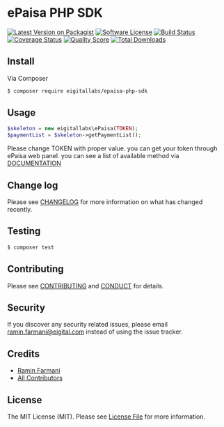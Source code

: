 # ePaisa PHP SDK

[![Latest Version on Packagist][ico-version]][link-packagist]
[![Software License][ico-license]](LICENSE.md)
[![Build Status][ico-travis]][link-travis]
[![Coverage Status][ico-scrutinizer]][link-scrutinizer]
[![Quality Score][ico-code-quality]][link-code-quality]
[![Total Downloads][ico-downloads]][link-downloads]

## Install

Via Composer

``` bash
$ composer require eigitallabs/epaisa-php-sdk
```

## Usage

``` php
$skeleton = new eigitallabs\ePaisa(TOKEN);
$paymentList = $skeleton->getPaymentList();
```
Please change TOKEN with proper value. you can get your token through ePaisa web panel.
you can see a list of available method via [DOCUMENTATION](DOCUMENTATION.md)
## Change log

Please see [CHANGELOG](CHANGELOG.md) for more information on what has changed recently.

## Testing

``` bash
$ composer test
```

## Contributing

Please see [CONTRIBUTING](CONTRIBUTING.md) and [CONDUCT](CONDUCT.md) for details.

## Security

If you discover any security related issues, please email ramin.farmani@eigital.com instead of using the issue tracker.

## Credits

- [Ramin Farmani][link-author]
- [All Contributors][link-contributors]

## License

The MIT License (MIT). Please see [License File](LICENSE.md) for more information.

[ico-version]: https://img.shields.io/packagist/v/eigitallabs/epaisa-php-sdk.svg?style=flat-square
[ico-license]: https://img.shields.io/badge/license-MIT-brightgreen.svg?style=flat-square
[ico-travis]: https://img.shields.io/travis/eigitallabs/epaisa-php-sdk/master.svg?style=flat-square
[ico-scrutinizer]: https://img.shields.io/scrutinizer/coverage/g/eigitallabs/epaisa-php-sdk.svg?style=flat-square
[ico-code-quality]: https://img.shields.io/scrutinizer/g/eigitallabs/epaisa-php-sdk.svg?style=flat-square
[ico-downloads]: https://img.shields.io/packagist/dt/eigitallabs/epaisa-php-sdk.svg?style=flat-square

[link-packagist]: https://packagist.org/packages/eigitallabs/epaisa-php-sdk
[link-travis]: https://travis-ci.org/eigitallabs/epaisa-php-sdk
[link-scrutinizer]: https://scrutinizer-ci.com/g/eigitallabs/epaisa-php-sdk/code-structure
[link-code-quality]: https://scrutinizer-ci.com/g/eigitallabs/epaisa-php-sdk
[link-downloads]: https://packagist.org/packages/eigitallabs/epaisa-php-sdk
[link-author]: https://github.com/farmani-eigital
[link-contributors]: ../../contributors
